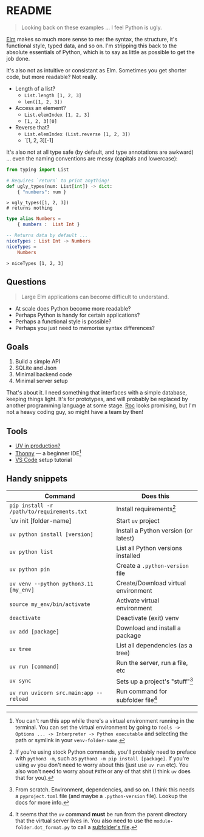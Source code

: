 # README

> Looking back on these examples ... I feel Python is ugly.

[Elm](https://elm-lang.org/) makes so much more sense to me: the syntax, the structure, it's functional style, typed data, and so on. I'm stripping this back to the absolute essentials of Python, which is to say as little as possible to get the job done.

It's also not as intuitive or consistant as Elm. Sometimes you get shorter code, but more readable? Not really.

- Length of a list?
    - `List.length [1, 2, 3]`
    - `len([1, 2, 3])`
- Access an element?
    - `List.elemIndex [1, 2, 3]`
    - `[1, 2, 3][0]`
- Reverse that?
    - `List.elemIndex (List.reverse [1, 2, 3])`
    - `[1, 2, 3][-1]

It's also not at all type safe (by default, and type annotations are awkward) ... even the naming conventions are messy (capitals and lowercase):

```python
from typing import List

# Requires `return` to print anything!
def ugly_types(num: List[int]) -> dict:
    { "numbers": num } 
```
```terminal
> ugly_types([1, 2, 3])
# returns nothing

```
```elm
type alias Numbers =
    { numbers :  List Int }

-- Returns data by default ...
niceTypes : List Int -> Numbers
niceTypes =
    Numbers
```
```terminal
> niceTypes [1, 2, 3]
```


## Questions

> Large Elm applications can become difficult to understand.

- At scale does Python become more readable?
- Perhaps Python is handy for certain applications?
- Perhaps a functional style is possible?
- Perhaps you just need to memorise syntax differences?


## Goals

1. Build a simple API
2. SQLite and Json
3. Minimal backend code
4. Minimal server setup

That's about it. I need something that interfaces with a simple database, keeping things light. It's for prototypes, and will probably be replaced by another programming language at some stage. [Roc](https://www.roc-lang.org/) looks promising, but I'm not a heavy coding guy, so might have a team by then!


## Tools

- [UV in production?](https://pythonspeed.com/articles/uv-python-production/)
- [Thonny](https://thonny.org/) — a beginner IDE[^1]
- [VS Code](https://code.visualstudio.com/docs/python/python-tutorial) setup tutorial


## Handy snippets

| Command                                    | Does this                            |
| ------------------------------------------ | -------------------------------------|
| `pip install -r /path/to/requirements.txt` | Install requirements[^2]             |
| `uv init [folder-name]                     | Start `uv` project                   |
| `uv python install [version]`              | Install a Python version (or latest) |
| `uv python list`                           | List all Python versions installed   |
| `uv python pin`                            | Create a `.python-version` file      |
| `uv venv --python python3.11 [my_env]`     | Create/Download virtual environment  |
| `source my_env/bin/activate`               | Activate virtual environment         |
| `deactivate`                               | Deactivate (exit) venv               |
| `uv add [package]`                         | Download and install a package       |
| `uv tree`                                  | List all dependencies (as a tree)    |
| `uv run [command]`                         | Run the server, run a file, etc      |
| `uv sync`                                  | Sets up a project's "stuff"[^3]      |
| `uv run uvicorn src.main:app --reload`     | Run command for subfolder file[^4]   |


[^1]: You can't run this app while there's a virtual environment running in the terminal. You can set the virtual environment by going to `Tools -> Options ... -> Interpreter -> Python executable` and selecting the path or symlink in your `venv-folder-name`.

[^2]: If you're using stock Python commands, you'll probably need to preface with `python3 -m`, such as `python3 -m pip install [package]`. If you're using `uv` you don't need to worry about this (just use `uv run` etc). You also won't need to worry about `PATH` or any of that shit (I think `uv` does that for you).

[^3]: From scratch. Environment, dependencies, and so on. I think this needs a `pyproject.toml` file (and maybe a `.python-version` file). Lookup the docs for more info.

[^4]: It seems that the `uv` command **must** be run from the parent directory that the virtual server lives in. You also need to use the `module-folder.dot_format.py` to call a [subfolder's file](https://stackoverflow.com/a/62934660).
